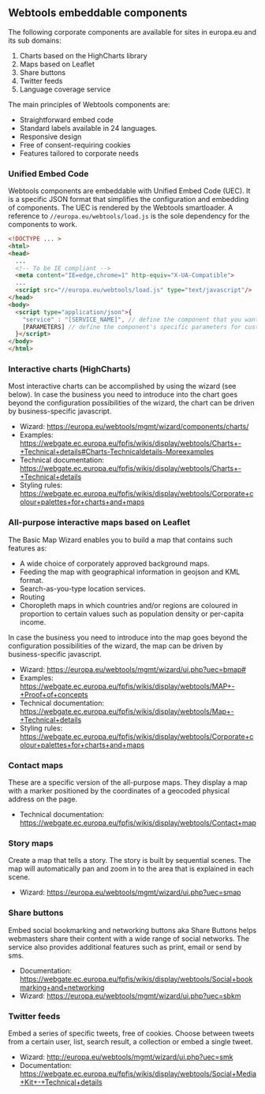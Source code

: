 ## Webtools embeddable components

The following corporate components are available for sites in europa.eu and its sub domains:

1.  Charts based on the HighCharts library
2.  Maps based on Leaflet
3.  Share buttons
4.  Twitter feeds
5.  Language coverage service

The main principles of Webtools components are:

- Straightforward embed code
- Standard labels available in 24 languages.
- Responsive design
- Free of consent-requiring cookies
- Features tailored to corporate needs

### Unified Embed Code

Webtools components are embeddable with Unified Embed Code (UEC). It is a specific JSON format that simplifies the configuration and embedding of components.
The UEC is rendered by the Webtools smartloader. A reference to `//europa.eu/webtools/load.js` is the sole dependency for the components to work.

```html
<!DOCTYPE ... >
<html>
<head>
  ...
  <!-- To be IE compliant -->
  <meta content="IE=edge,chrome=1" http-equiv="X-UA-Compatible">
  ...
  <script src="//europa.eu/webtools/load.js" type="text/javascript"/>
</head>
<body>
  <script type="application/json">{
    "service" : "[SERVICE_NAME]", // define the component that you want to use
    [PARAMETERS] // define the component's specific parameters for customizing.
  }</script>
</body>
</html>
```

### Interactive charts (HighCharts)

Most interactive charts can be accomplished by using the wizard (see below). In case the business you need to introduce into the chart goes beyond the configuration possibilities of the wizard, the chart can be driven by business-specific javascript.

- Wizard: https://europa.eu/webtools/mgmt/wizard/components/charts/
- Examples: https://webgate.ec.europa.eu/fpfis/wikis/display/webtools/Charts+-+Technical+details#Charts-Technicaldetails-Moreexamples
- Technical documentation: https://webgate.ec.europa.eu/fpfis/wikis/display/webtools/Charts+-+Technical+details
- Styling rules: https://webgate.ec.europa.eu/fpfis/wikis/display/webtools/Corporate+colour+palettes+for+charts+and+maps

### All-purpose interactive maps based on Leaflet

The Basic Map Wizard enables you to build a map that contains such features as:

- A wide choice of corporately approved background maps.
- Feeding the map with geographical information in geojson and KML format.
- Search-as-you-type location services.
- Routing
- Choropleth maps in which countries and/or regions are coloured in proportion to certain values such as population density or per-capita income.

In case the business you need to introduce into the map goes beyond the configuration possibilities of the wizard, the map can be driven by business-specific javascript.

- Wizard: https://europa.eu/webtools/mgmt/wizard/ui.php?uec=bmap#
- Examples: https://webgate.ec.europa.eu/fpfis/wikis/display/webtools/MAP+-+Proof+of+concepts
- Technical documentation: https://webgate.ec.europa.eu/fpfis/wikis/display/webtools/Map+-+Technical+details
- Styling rules: https://webgate.ec.europa.eu/fpfis/wikis/display/webtools/Corporate+colour+palettes+for+charts+and+maps

### Contact maps

These are a specific version of the all-purpose maps. They display a map with a marker positioned by the coordinates of a geocoded physical address on the page.

- Technical documentation: https://webgate.ec.europa.eu/fpfis/wikis/display/webtools/Contact+map

### Story maps

Create a map that tells a story. The story is built by sequential scenes. The map will automatically pan and zoom in to the area that is explained in each scene.

- Wizard: https://europa.eu/webtools/mgmt/wizard/ui.php?uec=smap

### Share buttons

Embed social bookmarking and networking buttons aka Share Buttons helps webmasters share their content with a wide range of social networks. The service also provides additional features such as print, email or send by sms.

- Documentation: https://webgate.ec.europa.eu/fpfis/wikis/display/webtools/Social+bookmarking+and+networking
- Wizard: https://europa.eu/webtools/mgmt/wizard/ui.php?uec=sbkm

### Twitter feeds

Embed a series of specific tweets, free of cookies. Choose between tweets from a certain user, list, search result, a collection or embed a single tweet.

- Wizard: http://europa.eu/webtools/mgmt/wizard/ui.php?uec=smk
- Documentation: https://webgate.ec.europa.eu/fpfis/wikis/display/webtools/Social+Media+Kit+-+Technical+details
